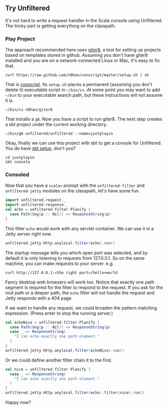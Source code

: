 Try Unfiltered
--------------

It's not hard to write a request handler in the Scala console using
Unfiltered. The tricky part is getting everything on the classpath.

### Play Project

The approach recommended here uses [giter8][g8], a tool for setting up
projects based on templates stored in github. Assuming you don't have
giter8 installed and you are on a network-connected Linux or Mac, it's
easy to fix that.

[g8]: https://github.com/n8han/giter8#readme

    curl https://raw.github.com/n8han/conscript/master/setup.sh | sh

That is [conscript][conscript]. Its `setup.sh` places a permanent
(assuming you don't delete it) executable script in `~/bin/cs`. At
some point you may want to add `~/bin` to your executable search path,
but these instructions will not assume it is.

[conscript]: https://github.com/n8han/conscript#readme

    ~/bin/cs n8han/giter8

That installs a `g8`. Now you have a script to run giter8. The next
step creates a sbt project under the current working directory.

    ~/bin/g8 unfiltered/unfiltered --name=justplayin

Okay, finally we can use this project with sbt to get a console for
Unfiltered. You do have [sbt setup][sbt], don't you?

[sbt]: https://github.com/harrah/xsbt/wiki/Setup

    cd justplayin
    sbt console

### Consoled

Now that you have a `scala>` prompt with the `unfiltered-filter` and
`unfiltered-jetty` modules on the classpath, let's have some fun.

```scala
import unfiltered.request._
import unfiltered.response._
val echo = unfiltered.filter.Planify {
  case Path(Seg(p :: Nil)) => ResponseString(p)
}
```
This filter `echo` would work with any servlet container. We can
use it in a Jetty server right now.

```scala
unfiltered.jetty.Http.anylocal.filter(echo).run()
```
The startup message tells you which open port was selected, and by
default it is only listening to requests from 127.0.0.1. So on the
same machine, you can make requests to your server. e.g.

    curl http://127.0.0.1:<the right port>/hello+world

Fancy desktop web browsers will work too. Notice that exactly one path
segment is required for the filter to respond to the request. If you
ask for the root path or a deeper path, the `echo` filter will
not handle the request and Jetty responds with a 404 page.

If we want to handle any request, we could broaden the pattern
matching expression. (Press enter to stop the running server.)

```scala
val echoNice = unfiltered.filter.Planify {
  case Path(Seg(p :: Nil)) => ResponseString(p)
  case _ => ResponseString(
    "I can echo exactly one path element."
  )
}
unfiltered.jetty.Http.anylocal.filter(echoNice).run()
```
Or we could define another filter chain it to the first.

```scala
val nice = unfiltered.filter.Planify {
  case _ => ResponseString(
    "I can echo exactly one path element."
  )
}
unfiltered.jetty.Http.anylocal.filter(echo).filter(nice).run()
```
Happy now?

